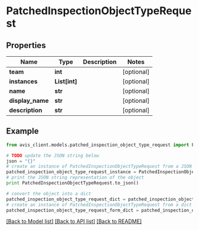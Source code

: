 # PatchedInspectionObjectTypeRequest


## Properties

Name | Type | Description | Notes
------------ | ------------- | ------------- | -------------
**team** | **int** |  | [optional]
**instances** | **List[int]** |  | [optional]
**name** | **str** |  | [optional]
**display_name** | **str** |  | [optional]
**description** | **str** |  | [optional]

## Example

```python
from avis_client.models.patched_inspection_object_type_request import PatchedInspectionObjectTypeRequest

# TODO update the JSON string below
json = "{}"
# create an instance of PatchedInspectionObjectTypeRequest from a JSON string
patched_inspection_object_type_request_instance = PatchedInspectionObjectTypeRequest.from_json(json)
# print the JSON string representation of the object
print PatchedInspectionObjectTypeRequest.to_json()

# convert the object into a dict
patched_inspection_object_type_request_dict = patched_inspection_object_type_request_instance.to_dict()
# create an instance of PatchedInspectionObjectTypeRequest from a dict
patched_inspection_object_type_request_form_dict = patched_inspection_object_type_request.from_dict(patched_inspection_object_type_request_dict)
```
[[Back to Model list]](../README.md#documentation-for-models) [[Back to API list]](../README.md#documentation-for-api-endpoints) [[Back to README]](../README.md)
